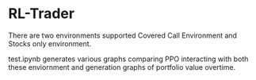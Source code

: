 # RL-Trader

There are two environments supported Covered Call Environment and Stocks only environment. 

test.ipynb generates various graphs comparing PPO interacting with both these enviornment and generation graphs of portfolio value overtime.